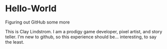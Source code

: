 # Hello-World
Figuring out GitHub some more

This is Clay Lindstrom. I am a prodigy game developer, pixel artist, and story teller. I'm new to github, so this experience should be... interesting, to say the least.
